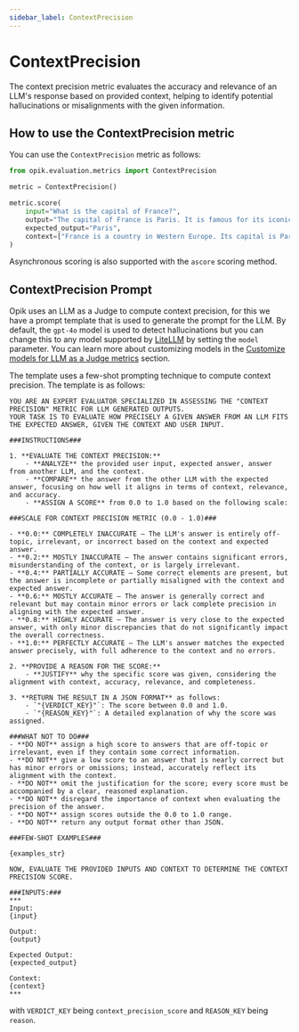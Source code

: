 ```yaml
---
sidebar_label: ContextPrecision
---
```


# ContextPrecision

The context precision metric evaluates the accuracy and relevance of an LLM's response based on provided context, helping to identify potential hallucinations or misalignments with the given information.

## How to use the ContextPrecision metric

You can use the `ContextPrecision` metric as follows:

```python
from opik.evaluation.metrics import ContextPrecision

metric = ContextPrecision()

metric.score(
    input="What is the capital of France?",
    output="The capital of France is Paris. It is famous for its iconic Eiffel Tower and rich cultural heritage.",
    expected_output="Paris",
    context=["France is a country in Western Europe. Its capital is Paris, which is known for landmarks like the Eiffel Tower."],
)
```

Asynchronous scoring is also supported with the `ascore` scoring method.

## ContextPrecision Prompt

Opik uses an LLM as a Judge to compute context precision, for this we have a prompt template that is used to generate the prompt for the LLM. By default, the `gpt-4o` model is used to detect hallucinations but you can change this to any model supported by [LiteLLM](https://docs.litellm.ai/docs/providers) by setting the `model` parameter. You can learn more about customizing models in the [Customize models for LLM as a Judge metrics](/evaluation/metrics/custom_model.md) section.

The template uses a few-shot prompting technique to compute context precision. The template is as follows:

```
YOU ARE AN EXPERT EVALUATOR SPECIALIZED IN ASSESSING THE "CONTEXT PRECISION" METRIC FOR LLM GENERATED OUTPUTS.
YOUR TASK IS TO EVALUATE HOW PRECISELY A GIVEN ANSWER FROM AN LLM FITS THE EXPECTED ANSWER, GIVEN THE CONTEXT AND USER INPUT.

###INSTRUCTIONS###

1. **EVALUATE THE CONTEXT PRECISION:**
    - **ANALYZE** the provided user input, expected answer, answer from another LLM, and the context.
    - **COMPARE** the answer from the other LLM with the expected answer, focusing on how well it aligns in terms of context, relevance, and accuracy.
    - **ASSIGN A SCORE** from 0.0 to 1.0 based on the following scale:

###SCALE FOR CONTEXT PRECISION METRIC (0.0 - 1.0)###

- **0.0:** COMPLETELY INACCURATE – The LLM's answer is entirely off-topic, irrelevant, or incorrect based on the context and expected answer.
- **0.2:** MOSTLY INACCURATE – The answer contains significant errors, misunderstanding of the context, or is largely irrelevant.
- **0.4:** PARTIALLY ACCURATE – Some correct elements are present, but the answer is incomplete or partially misaligned with the context and expected answer.
- **0.6:** MOSTLY ACCURATE – The answer is generally correct and relevant but may contain minor errors or lack complete precision in aligning with the expected answer.
- **0.8:** HIGHLY ACCURATE – The answer is very close to the expected answer, with only minor discrepancies that do not significantly impact the overall correctness.
- **1.0:** PERFECTLY ACCURATE – The LLM's answer matches the expected answer precisely, with full adherence to the context and no errors.

2. **PROVIDE A REASON FOR THE SCORE:**
    - **JUSTIFY** why the specific score was given, considering the alignment with context, accuracy, relevance, and completeness.

3. **RETURN THE RESULT IN A JSON FORMAT** as follows:
    - `"{VERDICT_KEY}"`: The score between 0.0 and 1.0.
    - `"{REASON_KEY}"`: A detailed explanation of why the score was assigned.

###WHAT NOT TO DO###
- **DO NOT** assign a high score to answers that are off-topic or irrelevant, even if they contain some correct information.
- **DO NOT** give a low score to an answer that is nearly correct but has minor errors or omissions; instead, accurately reflect its alignment with the context.
- **DO NOT** omit the justification for the score; every score must be accompanied by a clear, reasoned explanation.
- **DO NOT** disregard the importance of context when evaluating the precision of the answer.
- **DO NOT** assign scores outside the 0.0 to 1.0 range.
- **DO NOT** return any output format other than JSON.

###FEW-SHOT EXAMPLES###

{examples_str}

NOW, EVALUATE THE PROVIDED INPUTS AND CONTEXT TO DETERMINE THE CONTEXT PRECISION SCORE.

###INPUTS:###
***
Input:
{input}

Output:
{output}

Expected Output:
{expected_output}

Context:
{context}
***
```

with `VERDICT_KEY` being `context_precision_score` and `REASON_KEY` being `reason`.
